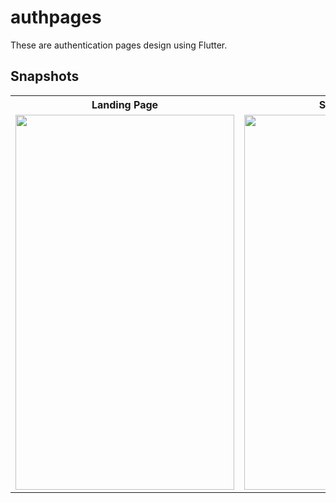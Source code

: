 # authpages

These are authentication pages design using Flutter.

## Snapshots

<table>
    						<tr>
    							<th> Landing Page </th>
    							<th> Sign-Up Page </th>
                  <th> Sign-In Page </th>
    						</tr>
    						<tr>
    							<td>
    								<img width="350px" height="600px" src="https://github.com/ZapeeoSheikh/authpages/assets/77886136/1a87ef21-181a-4b1d-8cc4-33cc48f70dbc">
    								</td>
    								<td>
    									<img width="350px" height="600px" src="https://github.com/ZapeeoSheikh/authpages/assets/77886136/38f961ad-97da-4aab-8446-4eb670d2dd7b">
    									</td>
                  <td>
    										<img width="350px" height="600px" src="https://github.com/ZapeeoSheikh/authpages/assets/77886136/26b893e9-9451-4a30-ad15-dfb1d968077f">
    										</td>
    								</tr>
  	</table>
    							
